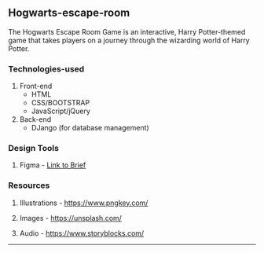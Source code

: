 ## Hogwarts-escape-room

The Hogwarts Escape Room Game is an interactive, Harry Potter-themed game that takes players on a journey through the wizarding world of Harry Potter.

### Technologies-used

1. Front-end
   - HTML
   - CSS/BOOTSTRAP
   - JavaScript/jQuery
2. Back-end
   - DJango (for database management)

### Design Tools

1.  Figma - [Link to Brief](https://www.figma.com/file/Ay7mrnLrWKCLK9dYdveNlH/Untitled?node-id=0%3A1&t=JivuR7K3QkzJ6B84-1)

### Resources

1. Illustrations - https://www.pngkey.com/

2. Images - https://unsplash.com/

3. Audio - https://www.storyblocks.com/

<hr>
